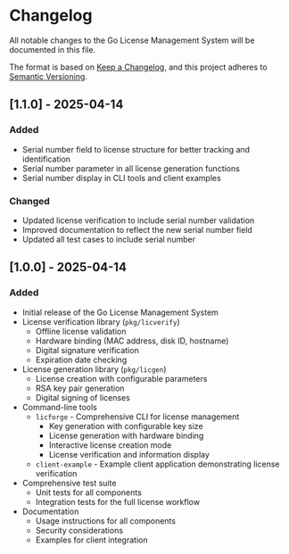 # Changelog

All notable changes to the Go License Management System will be documented in this file.

The format is based on [Keep a Changelog](https://keepachangelog.com/en/1.0.0/),
and this project adheres to [Semantic Versioning](https://semver.org/spec/v2.0.0.html).

## [1.1.0] - 2025-04-14

### Added
- Serial number field to license structure for better tracking and identification
- Serial number parameter in all license generation functions
- Serial number display in CLI tools and client examples

### Changed
- Updated license verification to include serial number validation
- Improved documentation to reflect the new serial number field
- Updated all test cases to include serial number

## [1.0.0] - 2025-04-14

### Added
- Initial release of the Go License Management System
- License verification library (`pkg/licverify`)
  - Offline license validation
  - Hardware binding (MAC address, disk ID, hostname)
  - Digital signature verification
  - Expiration date checking
- License generation library (`pkg/licgen`)
  - License creation with configurable parameters
  - RSA key pair generation
  - Digital signing of licenses
- Command-line tools
  - `licforge` - Comprehensive CLI for license management
    - Key generation with configurable key size
    - License generation with hardware binding
    - Interactive license creation mode
    - License verification and information display
  - `client-example` - Example client application demonstrating license verification
- Comprehensive test suite
  - Unit tests for all components
  - Integration tests for the full license workflow
- Documentation
  - Usage instructions for all components
  - Security considerations
  - Examples for client integration
